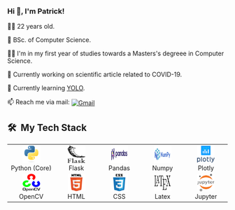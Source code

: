 ### Hi 👋, I'm Patrick!

<!--
**patrykwenz/patrykwenz** is a ✨ _special_ ✨ repository because its `README.md` (this file) appears on your GitHub profile.

Here are some ideas to get you started:

- 🔭 I’m currently working on ...
- 🌱 I’m currently learning ...
- 👯 I’m looking to collaborate on ...
- 🤔 I’m looking for help with ...
- 💬 Ask me about ...
- 📫 How to reach me: ...
- 😄 Pronouns: ...
- ⚡ Fun fact: ...
-->
👨‍💻 22 years old.

📕 BSc. of Computer Science.

👨‍🎓 I'm in my first year of studies towards a Masters's degreee in Computer Science.

🔭 Currently working on scientific article related to COVID-19.

🌱 Currently learning [YOLO](https://pjreddie.com/darknet/yolo/).

📫 Reach me via mail: 
<a target="_blank" href="mailto:wenzpatryk@gmail.com">
  <img align="center" alt="Gmail" width="22px" src="https://upload.wikimedia.org/wikipedia/commons/a/ab/Gmail_Icon.svg" />
</a>

<h2> 🛠 &nbsp;My Tech Stack</h2>             
<table>
  <tr>
    <td align="center" width="96">
      <a><img src="img/python.svg" width="40" height="40"/> </a>
      <br>Python&nbsp;(Core)
    </td>
    <td align="center" width="96">
       <a><img src="img/flask.svg" width="40" height="40"/> </a>
      <br>Flask
    </td>
    <td align="center" width="96">
    <a><img src="img/pandas.svg" width="40" height="40"/> </a>
      <br>Pandas
    </td>
    <td align="center" width="96">
      <a><img src="img/numpy.svg" width="40" height="40"/> </a>
      <br>Numpy
    </td>
    <td align="center" width="96">
        <a><img src="img/plotly.svg" width="40" height="40"/> </a>
      <br>Plotly
    </td>
    
  <tr>
    <td align="center" width="96"> 
          <a><img src="img/opencv.svg" width="40" height="40"/> </a>
      <br>OpenCV
    </td>
    <td align="center" width="96">
      <a><img src="img/html.svg" width="40" height="40"/> </a>
      <br>HTML
    </td>
    <td align="center"  width="96">
      <a><img src="img/css.svg" width="40" height="40"/> </a>
      <br>CSS
    </td>
    <td align="center"  width="96">
        <a><img src="img/latex.svg" width="40" height="40"/> </a>
      <br>Latex
    </td>
    <td align="center" width="96">
    <a><img src="img/jupyter.svg" width="40" height="40"/> </a>
      <br>Jupyter
    </td>
 
  </tr>
  
</table>
